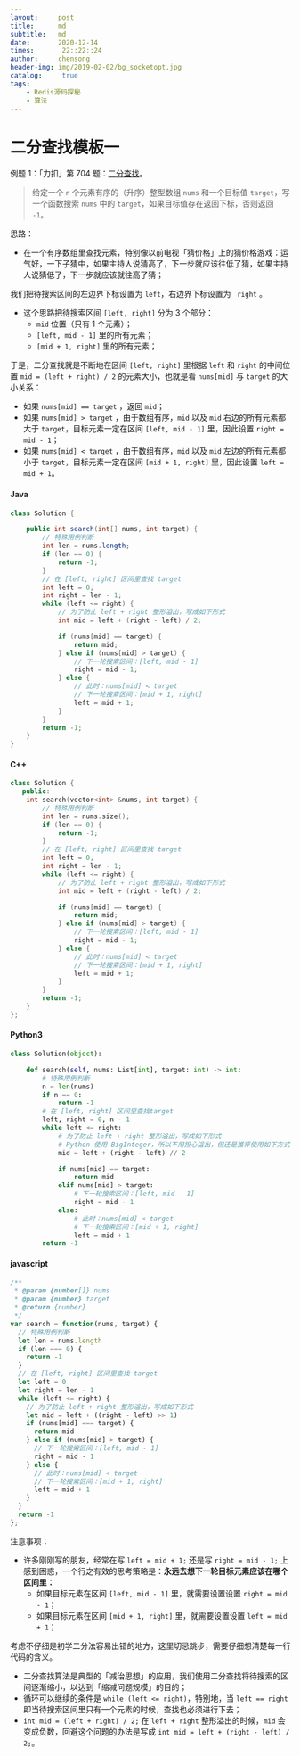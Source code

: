 ```yaml
---
layout:     post
title:      md
subtitle:   md
date:       2020-12-14
times:       22::22::24
author:     chensong
header-img: img/2019-02-02/bg_socketopt.jpg
catalog: 	 true
tags:
    - Redis源码探秘
    - 算法
---
```

# 二分查找模板一

例题 1：「力扣」第 704 题：[二分查找](https://leetcode-cn.com/problems/binary-search/)。

> 给定一个 `n` 个元素有序的（升序）整型数组 `nums` 和一个目标值 `target`，写一个函数搜索 `nums` 中的 `target`，如果目标值存在返回下标，否则返回 `-1`。

思路：

+ 在一个有序数组里查找元素，特别像以前电视「猜价格」上的猜价格游戏：运气好，一下子猜中，如果主持人说猜高了，下一步就应该往低了猜，如果主持人说猜低了，下一步就应该就往高了猜；

我们把待搜索区间的左边界下标设置为 `left`，右边界下标设置为 ` right` 。

+ 这个思路把待搜索区间 `[left, right]` 分为 3 个部分：
  +  `mid` 位置（只有 1 个元素）；
  + `[left, mid - 1]` 里的所有元素；
  + `[mid + 1, right]` 里的所有元素；

于是，二分查找就是不断地在区间 `[left, right]` 里根据 `left` 和 `right` 的中间位置 `mid = (left + right) / 2` 的元素大小，也就是看 `nums[mid]` 与 `target` 的大小关系：
+ 如果 `nums[mid] == target` ，返回 `mid`；
+ 如果 `nums[mid] > target` ，由于数组有序，`mid` 以及 `mid` 右边的所有元素都大于 `target`，目标元素一定在区间 `[left, mid - 1]` 里，因此设置 `right = mid - 1`；
+ 如果 `nums[mid] < target` ，由于数组有序，`mid` 以及 `mid` 左边的所有元素都小于 `target`，目标元素一定在区间 `[mid + 1, right]` 里，因此设置 `left = mid + 1`。

<!-- tabs:start -->

#### **Java**

```java
class Solution {

    public int search(int[] nums, int target) {
        // 特殊用例判断
        int len = nums.length;
        if (len == 0) {
            return -1;
        }
        // 在 [left, right] 区间里查找 target
        int left = 0;
        int right = len - 1;
        while (left <= right) {
            // 为了防止 left + right 整形溢出，写成如下形式
            int mid = left + (right - left) / 2;

            if (nums[mid] == target) {
                return mid;
            } else if (nums[mid] > target) {
                // 下一轮搜索区间：[left, mid - 1]
                right = mid - 1;
            } else {
                // 此时：nums[mid] < target
                // 下一轮搜索区间：[mid + 1, right]
                left = mid + 1;
            }
        }
        return -1;
    }
}
```

#### **C++**

```cpp
class Solution {
   public:
    int search(vector<int> &nums, int target) {
        // 特殊用例判断
        int len = nums.size();
        if (len == 0) {
            return -1;
        }
        // 在 [left, right] 区间里查找 target
        int left = 0;
        int right = len - 1;
        while (left <= right) {
            // 为了防止 left + right 整形溢出，写成如下形式
            int mid = left + (right - left) / 2;

            if (nums[mid] == target) {
                return mid;
            } else if (nums[mid] > target) {
                // 下一轮搜索区间：[left, mid - 1]
                right = mid - 1;
            } else {
                // 此时：nums[mid] < target
                // 下一轮搜索区间：[mid + 1, right]
                left = mid + 1;
            }
        }
        return -1;
    }
};
```

#### **Python3**

```python
class Solution(object):

    def search(self, nums: List[int], target: int) -> int:
        # 特殊用例判断
        n = len(nums)
        if n == 0:
            return -1
        # 在 [left, right] 区间里查找target
        left, right = 0, n - 1
        while left <= right:
            # 为了防止 left + right 整形溢出，写成如下形式
            # Python 使用 BigInteger，所以不用担心溢出，但还是推荐使用如下方式
            mid = left + (right - left) // 2

            if nums[mid] == target:
                return mid
            elif nums[mid] > target:
                # 下一轮搜索区间：[left, mid - 1]
                right = mid - 1
            else:
                # 此时：nums[mid] < target
                # 下一轮搜索区间：[mid + 1, right]
                left = mid + 1
        return -1
```

#### **javascript**

```javascript
/**
 * @param {number[]} nums
 * @param {number} target
 * @return {number}
 */
var search = function(nums, target) {
  // 特殊用例判断
  let len = nums.length
  if (len === 0) {
    return -1
  }
  // 在 [left, right] 区间里查找 target
  let left = 0
  let right = len - 1
  while (left <= right) {
    // 为了防止 left + right 整形溢出，写成如下形式
    let mid = left + ((right - left) >> 1)
    if (nums[mid] === target) {
      return mid
    } else if (nums[mid] > target) {
      // 下一轮搜索区间：[left, mid - 1]
      right = mid - 1
    } else {
      // 此时：nums[mid] < target
      // 下一轮搜索区间：[mid + 1, right]
      left = mid + 1
    }
  }
  return -1
};
```

<!-- tabs:end -->

注意事项：

+ 许多刚刚写的朋友，经常在写  `left = mid + 1;` 还是写 `right = mid - 1;` 上感到困惑，一个行之有效的思考策略是：**永远去想下一轮目标元素应该在哪个区间里：**
  + 如果目标元素在区间 `[left, mid - 1]` 里，就需要设置设置 `right = mid - 1`；
  + 如果目标元素在区间 `[mid + 1, right]` 里，就需要设置设置 `left = mid + 1`；

考虑不仔细是初学二分法容易出错的地方，这里切忌跳步，需要仔细想清楚每一行代码的含义。

+ 二分查找算法是典型的「减治思想」的应用，我们使用二分查找将待搜索的区间逐渐缩小，以达到「缩减问题规模」的目的；
+ 循环可以继续的条件是 `while (left <= right)`，特别地，当 `left == right` 即当待搜索区间里只有一个元素的时候，查找也必须进行下去；
+ `int mid = (left + right) / 2;` 在 `left + right` 整形溢出的时候，`mid` 会变成负数，回避这个问题的办法是写成 `int mid = left + (right - left) / 2;`。

